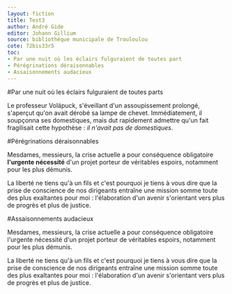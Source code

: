 ```yaml
---
layout: fiction
title: Test3
author: André Gide
editor: Johann Gillium
source: bibliothèque municipale de Trouloulou
cote: 72bis33r5
toc:
- Par une nuit où les éclairs fulguraient de toutes part
- Pérégrinations déraisonnables
- Assaisonnements audacieux
---
```


#Par une nuit où les éclairs fulguraient de toutes parts

Le professeur Voläpuck, s'éveillant d'un assoupissement prolongé, s'aperçut qu'on avait dérobé sa lampe de chevet. Immédiatement, il soupçonna ses domestiques, mais dut rapidement admettre qu'un fait fragilisait cette hypothèse : *il n'avait pas de domestiques*.

#Pérégrinations déraisonnables

Mesdames, messieurs, la crise actuelle a pour conséquence obligatoire **l'urgente nécessité** d'un projet porteur de véritables espoirs, notamment pour les plus démunis.

La liberté ne tiens qu'à un fils et c'est pourquoi je tiens à vous dire que la prise de conscience de nos dirigeants entraîne une mission somme toute des plus exaltantes pour moi : l'élaboration d'un avenir s'orientant vers plus de progrès et plus de justice.

#Assaisonnements audacieux

Mesdames, messieurs, la crise actuelle a pour conséquence obligatoire l'urgente nécessité d'un projet porteur de véritables espoirs, notamment pour les plus démunis.

La liberté ne tiens qu'à un fils et c'est pourquoi je tiens à vous dire que la prise de conscience de nos dirigeants entraîne une mission somme toute des plus exaltantes pour moi : l'élaboration d'un avenir s'orientant vers plus de progrès et plus de justice.

